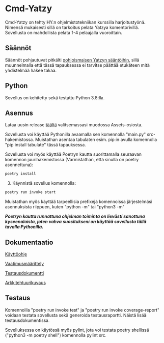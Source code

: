 # Cmd-Yatzy
 
 Cmd-Yatzy on tehty HY:n ohjelmistotekniikan kurssilla harjoitustyönä. Nimensä mukaisesti sillä on tarkoitus pelata Yatzya komentorivillä. Sovellusta on mahdollista pelata 1-4 pelaajalla vuoroittain.


## Säännöt

Säännöt pohjautuvat pitkälti [pohjoismaisen Yatzyn sääntöihin](https://fi.wikipedia.org/wiki/Yatzy), sillä muunnelmalla että tässä tapauksessa ei tarvitse päättää etukäteen mitä yhdistelmää hakee takaa.


## Python

Sovellus on kehitetty sekä testattu Python 3.8:lla. 


## Asennus

Lataa uusin release [täältä](https://github.com/JVS23/ot-harjoitustyo/releases) valitsemassasi muodossa Assets-osiosta.

Sovellusta voi käyttää Pythonilla avaamalla sen komennolla "main.py" src-hakemistossa. Muistathan asentaa tabulaten esim. pip:in avulla komennolla "pip install tabulate" tässä tapauksessa.

Sovellusta voi myös käyttää Poetryn kautta suorittamalla seuraavan komennon juurihakemistossa (Varmistathan, että sinulla on poetry asennettuna):
```bash
poetry install
```

3. Käynnistä sovellus komennolla:
```bash
poetry run invoke start
```

Muistathan myös käyttää tarpeellisia prefixejä komennoissa järjestelmäsi asennuksista riippuen, kuten "python -m" tai "python3 -m"

***Poetryn kautta runnattuna ohjelman toiminta on lievästi sanottuna kyseenalaista, joten vahva suositukseni on käyttää sovellusta tällä tavalla Pythonilla.***


## Dokumentaatio 

[Käyttöohje](https://github.com/JVS23/ot-harjoitustyo/blob/master/Yatzy-app/dokumentaatio/kayttoohje.md)

[Vaatimusmäärittely](https://github.com/JVS23/ot-harjoitustyo/blob/master/Yatzy-app/dokumentaatio/vaatimusmaarittely.MD)

[Testausdokumentti](https://github.com/JVS23/ot-harjoitustyo/blob/master/Yatzy-app/dokumentaatio/testaus.MD)

[Arkkitehtuurikuvaus](https://github.com/JVS23/ot-harjoitustyo/blob/master/Yatzy-app/dokumentaatio/arkkitehtuuri.MD)


## Testaus 

Komennoilla "poetry run invoke test" ja "poetry run invoke coverage-report"
voidaan testata sovellusta sekä generoida testausraportti. Näistä lisää testausdokumentissa.

Sovelluksessa on käytössä myös pylint, jota voi testata poetry shellissä ("python3 -m poetry shell") komennolla pylint src. 
